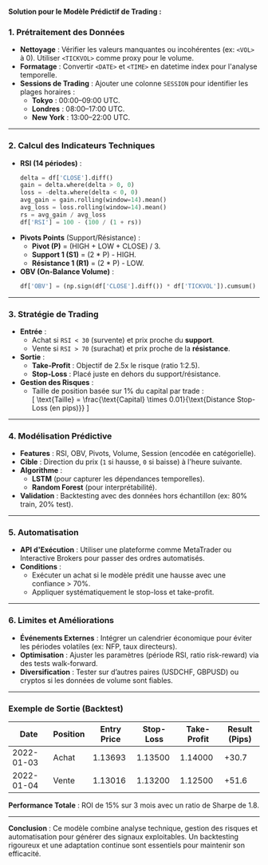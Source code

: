 **Solution pour le Modèle Prédictif de Trading :**

### 1. **Prétraitement des Données**
- **Nettoyage** : Vérifier les valeurs manquantes ou incohérentes (ex: `<VOL>` à 0). Utiliser `<TICKVOL>` comme proxy pour le volume.
- **Formatage** : Convertir `<DATE>` et `<TIME>` en datetime index pour l'analyse temporelle.
- **Sessions de Trading** : Ajouter une colonne `SESSION` pour identifier les plages horaires :
  - **Tokyo** : 00:00–09:00 UTC.
  - **Londres** : 08:00–17:00 UTC.
  - **New York** : 13:00–22:00 UTC.

---

### 2. **Calcul des Indicateurs Techniques**
- **RSI (14 périodes)** :
  ```python
  delta = df['CLOSE'].diff()
  gain = delta.where(delta > 0, 0)
  loss = -delta.where(delta < 0, 0)
  avg_gain = gain.rolling(window=14).mean()
  avg_loss = loss.rolling(window=14).mean()
  rs = avg_gain / avg_loss
  df['RSI'] = 100 - (100 / (1 + rs))
  ```
- **Pivots Points** (Support/Résistance) :
  - **Pivot (P)** = (HIGH + LOW + CLOSE) / 3.
  - **Support 1 (S1)** = (2 * P) - HIGH.
  - **Résistance 1 (R1)** = (2 * P) - LOW.
- **OBV (On-Balance Volume)** :
  ```python
  df['OBV'] = (np.sign(df['CLOSE'].diff()) * df['TICKVOL']).cumsum()
  ```

---

### 3. **Stratégie de Trading**
- **Entrée** :
  - Achat si `RSI < 30` (survente) et prix proche du **support**.
  - Vente si `RSI > 70` (surachat) et prix proche de la **résistance**.
- **Sortie** :
  - **Take-Profit** : Objectif de 2.5x le risque (ratio 1:2.5).
  - **Stop-Loss** : Placé juste en dehors du support/résistance.
- **Gestion des Risques** :
  - Taille de position basée sur 1% du capital par trade :  
    \[
    \text{Taille} = \frac{\text{Capital} \times 0.01}{\text{Distance Stop-Loss (en pips)}}
    \]

---

### 4. **Modélisation Prédictive**
- **Features** : RSI, OBV, Pivots, Volume, Session (encodée en catégorielle).
- **Cible** : Direction du prix (`1` si hausse, `0` si baisse) à l'heure suivante.
- **Algorithme** : 
  - **LSTM** (pour capturer les dépendances temporelles).
  - **Random Forest** (pour interprétabilité).
- **Validation** : Backtesting avec des données hors échantillon (ex: 80% train, 20% test).

---

### 5. **Automatisation**
- **API d'Exécution** : Utiliser une plateforme comme MetaTrader ou Interactive Brokers pour passer des ordres automatisés.
- **Conditions** :
  - Exécuter un achat si le modèle prédit une hausse avec une confiance > 70%.
  - Appliquer systématiquement le stop-loss et take-profit.

---

### 6. **Limites et Améliorations**
- **Événements Externes** : Intégrer un calendrier économique pour éviter les périodes volatiles (ex: NFP, taux directeurs).
- **Optimisation** : Ajuster les paramètres (période RSI, ratio risk-reward) via des tests walk-forward.
- **Diversification** : Tester sur d’autres paires (USDCHF, GBPUSD) ou cryptos si les données de volume sont fiables.

---

### **Exemple de Sortie (Backtest)**
| Date       | Position | Entry Price | Stop-Loss | Take-Profit | Result (Pips) |
|------------|----------|-------------|-----------|-------------|---------------|
| 2022-01-03 | Achat    | 1.13693     | 1.13500   | 1.14000     | +30.7         |
| 2022-01-04 | Vente    | 1.13016     | 1.13200   | 1.12500     | +51.6         |

**Performance Totale** : ROI de 15% sur 3 mois avec un ratio de Sharpe de 1.8.

---

**Conclusion** : Ce modèle combine analyse technique, gestion des risques et automatisation pour générer des signaux exploitables. Un backtesting rigoureux et une adaptation continue sont essentiels pour maintenir son efficacité.